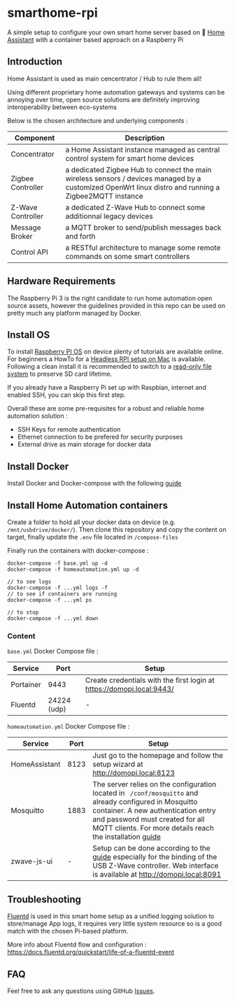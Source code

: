 # smarthome-rpi
A simple setup to configure your own smart home server based on 🏡 [Home Assistant](https://github.com/home-assistant/) with a container based approach on a Raspberry Pi

## Introduction
Home Assistant is used as main cencentrator / Hub to rule them all!

Using different proprietary home automation gateways and systems can be annoying over time, open source solutions are definitely improving interoperability between eco-systems

Below is the chosen architecture and underlying components :

| Component  | Description | 
| ------------- | ------------- |
| Concentrator | a Home Assistant instance managed as central control system for smart home devices 
| Zigbee Controller | a dedicated Zigbee Hub to connect the main wireless sensors / devices managed by a customized OpenWrt linux distro and running a Zigbee2MQTT instance | 
| Z-Wave Controller | a dedicated Z-Wave Hub to connect some additionnal legacy devices | 
| Message Broker |  a MQTT broker to send/publish messages back and forth | 
| Control API | a RESTful architecture to manage some remote commands on some smart controllers 


## Hardware Requirements
The Raspberry Pi 3 is the right candidate to run home automation open source assets, however the guidelines provided in this repo can be used on pretty much any platform managed by Docker.

## Install OS

To install [Raspberry PI OS](https://www.raspberrypi.com/software/) on device plenty of tutorials are available online. For beginners a HowTo for a [Headless RPI setup on Mac](/docs/Headless-Rpi-setup-on-Mac.md) is available. Following a clean install it is recommended to switch to a [read-only file system](/docs/ReadOnly-Filesystem.md) to preserve SD card lifetime.

If you already have a Raspberry Pi set up with Raspbian, internet and enabled SSH, you can skip this first step.

Overall these are some pre-requisites for a robust and reliable home automation solution :
- SSH Keys for remote authentication
- Ethernet connection to be prefered for security purposes
- External drive as main storage for docker data

## Install Docker

Install Docker and Docker-compose with the following [guide](/docs/Install-docker.md)

## Install Home Automation containers

Create a folder to hold all your docker data on device (e.g. ``/mnt/usbdrive/docker/``). Then clone this repository and copy the content on target, finally update the ``.env`` file located in ``/compose-files``

Finally run the containers with docker-compose :

```
docker-compose -f base.yml up -d
docker-compose -f homeautomation.yml up -d

// to see logs
docker-compose -f ...yml logs -f
// to see if containers are running
docker-compose -f ...yml ps

// to stop
docker-compose -f ...yml down
```

### Content

``base.yml`` Docker Compose file :

| Service  | Port |  Setup |
| ------------- | ------------- | ------------- |
| Portainer  | 9443  | Create credentials with the first login at https://domopi.local:9443/|
| Fluentd  | 24224 (udp)  | - |

``homeautomation.yml`` Docker Compose file :

| Service  | Port |  Setup |
| ------------- | ------------- | ------------- |
| HomeAssistant  | 8123  | Just go to the homepage and follow the setup wizard at http://domopi.local:8123|
| Mosquitto  | 1883  | The server relies on the configuration located in `` /conf/mosquitto`` and already configured in Mosquitto container. A new authentication entry and password must created for all MQTT clients. For more details reach the installation [guide](/docs/Install-mosquitto.md)   |
| zwave-js-ui  | -  | Setup can be done according to the [guide](/docs/Install-zwave-js.md) especially for the binding of the USB Z-Wave controller. Web interface is available at http://domopi.local:8091

## Troubleshooting

[Fluentd](https://www.fluentd.org/) is used in this smart home setup as a unified logging solution to store/manage App logs, it requires very little system resource so is a good match with the chosen Pi-based platform. 

More info about Fluentd flow and configuration :
https://docs.fluentd.org/quickstart/life-of-a-fluentd-event

## FAQ

Feel free to ask any questions using GitHub [Issues](http://github.com/tomkoala/smarthome-rpi/issues).
